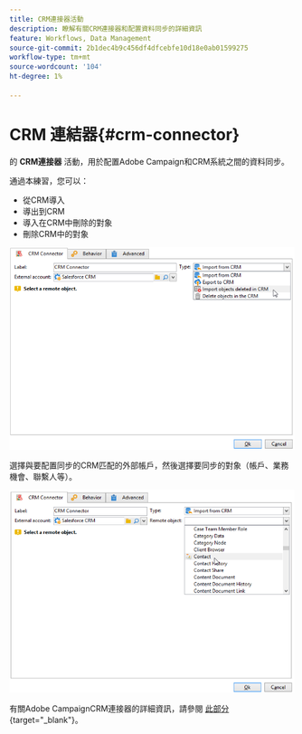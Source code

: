 ```yaml
---
title: CRM連接器活動
description: 瞭解有關CRM連接器和配置資料同步的詳細資訊
feature: Workflows, Data Management
source-git-commit: 2b1dec4b9c456df4dfcebfe10d18e0ab01599275
workflow-type: tm+mt
source-wordcount: '104'
ht-degree: 1%

---
```


# CRM 連結器{#crm-connector}

的 **CRM連接器** 活動，用於配置Adobe Campaign和CRM系統之間的資料同步。

通過本練習，您可以：

* 從CRM導入
* 導出到CRM
* 導入在CRM中刪除的對象
* 刪除CRM中的對象

![](assets/crm_task_select_op.png)

選擇與要配置同步的CRM匹配的外部帳戶，然後選擇要同步的對象（帳戶、業務機會、聯繫人等）。

![](assets/crm_task_select_obj.png)

有關Adobe CampaignCRM連接器的詳細資訊，請參閱 [此部分](https://experienceleague.adobe.com/docs/campaign/campaign-v8/connect/ac-crm/crm.html){target=&quot;_blank&quot;}。
